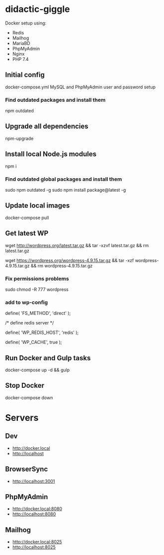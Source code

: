 # didactic-giggle

Docker setup using:
- Redis
- Mailhog
- MariaBD
- PhpMyAdmin
- Nginx
- PHP 7.4

## Initial config
docker-compose.yml
MySQL and PhpMyAdmin user and password setup

### Find outdated packages and install them
npm outdated

## Upgrade all dependencies
npm-upgrade

## Install local Node.js modules
npm i

### Find outdated global packages and install them
sudo npm outdated -g
sudo npm install package@latest -g

## Update local images
docker-compose pull

## Get latest WP
wget http://wordpress.org/latest.tar.gz && tar -xzvf latest.tar.gz && rm latest.tar.gz

wget https://wordpress.org/wordpress-4.9.15.tar.gz && tar -xzf wordpress-4.9.15.tar.gz && rm wordpress-4.9.15.tar.gz

### Fix permissions problems

sudo chmod -R 777 wordpress

### add to wp-config

define( 'FS_METHOD', 'direct' );

/* define redis server */

define( 'WP_REDIS_HOST', 'redis' );

define( 'WP_CACHE', true );

## Run Docker and Gulp tasks
docker-compose up -d && gulp

## Stop Docker
docker-compose down

# Servers

## Dev
- <http://docker.local>
- <http://localhost>

## BrowserSync
- <http://localhost:3001>

## PhpMyAdmin
- <http://docker.local:8080>
- <http://localhost:8080>

## Mailhog
- <http://docker.local:8025>
- <http://localhost:8025>
